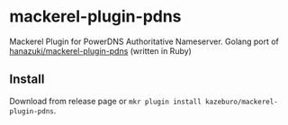 # mackerel-plugin-pdns

Mackerel Plugin for PowerDNS Authoritative Nameserver.
Golang port of [hanazuki/mackerel-plugin-pdns](https://github.com/hanazuki/mackerel-plugin-pdns) (written in Ruby)

## Install

Download from release page or `mkr plugin install kazeburo/mackerel-plugin-pdns`.
